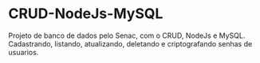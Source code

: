 # CRUD-NodeJs-MySQL
Projeto de banco de dados pelo Senac, com o CRUD, NodeJs e MySQL. <br>
Cadastrando, listando, atualizando, deletando e criptografando senhas de usuarios.
